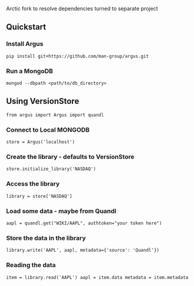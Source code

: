 
Arctic fork to resolve dependencies turned to separate project

## Quickstart

### Install Argus

``
pip install git+https://github.com/man-group/argus.git
``

### Run a MongoDB

``
mongod --dbpath <path/to/db_directory>
``

## Using VersionStore
``
from argus import Argus
import quandl
``
### Connect to Local MONGODB
``
store = Argus('localhost')
``

### Create the library - defaults to VersionStore
``
store.initialize_library('NASDAQ')
``

### Access the library
``
library = store['NASDAQ']
``

### Load some data - maybe from Quandl
``
aapl = quandl.get("WIKI/AAPL", authtoken="your token here")
``

### Store the data in the library
``
library.write('AAPL', aapl, metadata={'source': 'Quandl'})
``

### Reading the data
``
item = library.read('AAPL')
aapl = item.data
metadata = item.metadata
``
